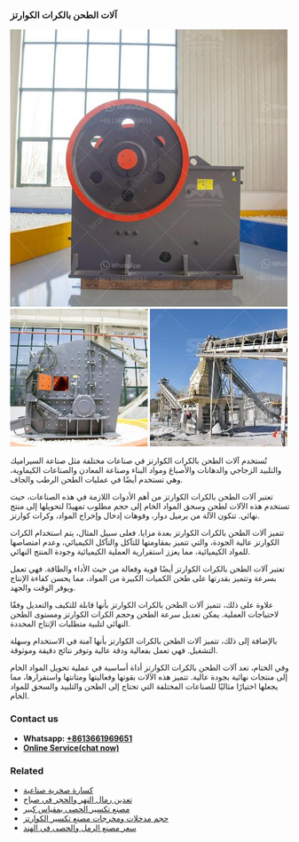 <h3>آلات الطحن بالكرات الكوارتز</h3><img src='1701746183.jpg' alt=''><p>تُستخدم آلات الطحن بالكرات الكوارتز في صناعات مختلفة مثل صناعة السيراميك والتلبيد الزجاجي والدهانات والأصباغ ومواد البناء وصناعة المعادن والصناعات الكيماوية، وهي تستخدم أيضًا في عمليات الطحن الرطب والجاف.</p><p>تعتبر آلات الطحن بالكرات الكوارتز من أهم الأدوات اللازمة في هذه الصناعات، حيث تستخدم هذه الآلات لطحن وسحق المواد الخام إلى حجم مطلوب تمهيدًا لتحويلها إلى منتج نهائي. تتكون الآلة من برميل دوار، وفوهات إدخال وإخراج المواد، وكرات كوارتز.</p><p>تتميز آلات الطحن بالكرات الكوارتز بعدة مزايا. فعلى سبيل المثال، يتم استخدام الكرات الكوارتز عالية الجودة، والتي تتميز بمقاومتها للتآكل والتآكل الكيميائي، وعدم امتصاصها للمواد الكيميائية، مما يعزز استقرارية العملية الكيميائية وجودة المنتج النهائي.</p><p>تعتبر آلات الطحن بالكرات الكوارتز أيضًا قوية وفعالة من حيث الأداء والطاقة. فهي تعمل بسرعة وتتميز بقدرتها على طحن الكميات الكبيرة من المواد، مما يحسن كفاءة الإنتاج ويوفر الوقت والجهد.</p><p>علاوة على ذلك، تتميز آلات الطحن بالكرات الكوارتز بأنها قابلة للتكيف والتعديل وفقًا لاحتياجات العملية. يمكن تعديل سرعة الطحن وحجم الكرات الكوارتز ومستوى الطحن النهائي لتلبية متطلبات الإنتاج المحددة.</p><p>بالإضافة إلى ذلك، تتميز آلات الطحن بالكرات الكوارتز بأنها آمنة في الاستخدام وسهلة التشغيل. فهي تعمل بفعالية ودقة عالية وتوفر نتائج دقيقة وموثوقة.</p><p>وفي الختام، تعد آلات الطحن بالكرات الكوارتز أداة أساسية في عملية تحويل المواد الخام إلى منتجات نهائية بجودة عالية. تتميز هذه الآلات بقوتها وفعاليتها ومتانتها واستقرارها، مما يجعلها اختيارًا مثاليًا للصناعات المختلفة التي تحتاج إلى الطحن والتلبيد والسحق للمواد الخام.</p><h3>Contact us</h3><ul><li><strong>Whatsapp:&nbsp;<a href="https://wa.me/8613661969651">+8613661969651</a></strong></li><li><a href="https://swt.shibang-china.com/?git&amp;zhl&amp;آلات الطحن بالكرات الكوارتز"><strong>Online Service(chat now)</strong></a></li></ul><h3>Related</h3><ul><li><a href='كسارة صخرية صناعية.md'>كسارة صخرية صناعية</a></li><li><a href='تعدين رمال النهر والحجر في صباح.md'>تعدين رمال النهر والحجر في صباح</a></li><li><a href='مصنع تكسير الحصى بمقياس كبير.md'>مصنع تكسير الحصى بمقياس كبير</a></li><li><a href='حجم مدخلات ومخرجات مصنع تكسير الكوارتز.md'>حجم مدخلات ومخرجات مصنع تكسير الكوارتز</a></li><li><a href='سعر مصنع الرمل والحصى في الهند.md'>سعر مصنع الرمل والحصى في الهند</a></li></ul>